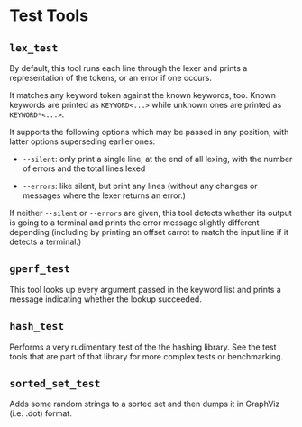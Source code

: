 # Test Tools

## `lex_test`

By default, this tool runs each line through the lexer and prints a
representation of the tokens, or an error if one occurs.

It matches any keyword token against the known keywords, too. Known keywords
are printed as `KEYWORD<...>` while unknown ones are printed as
`KEYWORD*<...>`.

It supports the following options which may be passed in any position, with
latter options superseding earlier ones:

 - `--silent`: only print a single line, at the end of all lexing, with the
   number of errors and the total lines lexed

 - `--errors`: like silent, but print any lines (without any changes or
   messages where the lexer returns an error.)

If neither `--silent` or `--errors` are given, this tool detects whether its
output is going to a terminal and prints the error message slightly different
depending (including by printing an offset carrot to match the input line if
it detects a terminal.)

## `gperf_test`

This tool looks up every argument passed in the keyword list and prints a
message indicating whether the lookup succeeded.

## `hash_test`

Performs a very rudimentary test of the the hashing library. See the test tools
that are part of that library for more complex tests or benchmarking.

## `sorted_set_test`

Adds some random strings to a sorted set and then dumps it in GraphViz (i.e.
.dot) format.

